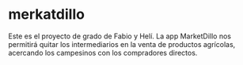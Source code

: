 # merkatdillo
Este es el proyecto de grado de Fabio y Helí. La app MarketDillo nos permitirá quitar los intermediarios en la venta de productos agrícolas, acercando los campesinos con los compradores directos. 
